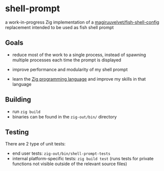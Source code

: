# shell-prompt

a work-in-progress Zig implementation of a [magiruuvelvet/fish-shell-config](https://github.com/magiruuvelvet/fish-shell-config) replacement intended to be used as fish shell prompt

## Goals

 - reduce most of the work to a single process,
   instead of spawning multiple processes each time the
   prompt is displayed

 - improve performance and modularity of my shell prompt

 - learn the [Zig programming language](https://ziglang.org/) and improve my skills
   in that language

## Building

 - run `zig build`
 - binaries can be found in the `zig-out/bin/` directory

## Testing

There are 2 type of unit tests:

 - end user tests: `zig-out/bin/shell-prompt-tests`
 - internal platform-specific tests: `zig build test` (runs tests for private functions not visible outside of the relevant source files)
